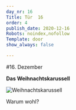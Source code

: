 ```yaml
---
day_nr: 16
Title: Tür  16
order: 4
publish_date: 2020-12-16
Robots: noindex,nofollow
Template: door
show_always: false

---
```



#16. Dezember

**Das Weihnachtskarussell**

![Weihnachtskarussell](%assets_url%/pics/16/weihnachtskarusell.jpg)

<p class="content-centered">
Warum wohl?
</p>

